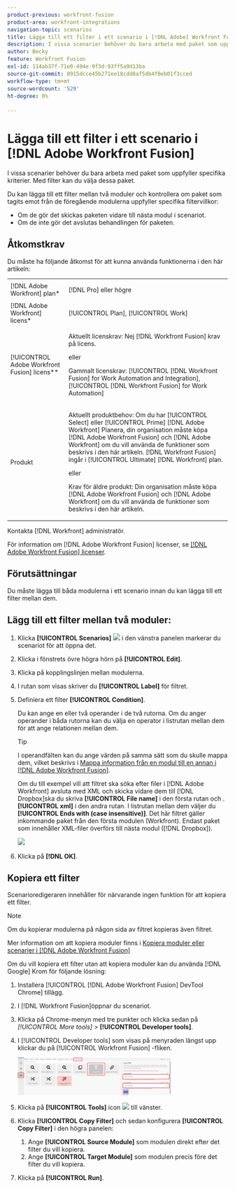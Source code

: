 ```yaml
---
product-previous: workfront-fusion
product-area: workfront-integrations
navigation-topic: scenarios
title: Lägga till ett filter i ett scenario i [!DNL Adobe] Workfront Fusion
description: I vissa scenarier behöver du bara arbeta med paket som uppfyller specifika kriterier. Med filter kan du välja dessa paket.
author: Becky
feature: Workfront Fusion
exl-id: 114ab37f-71e0-494e-9f3d-93ff5a9d13ba
source-git-commit: 0915dcce45b271ee18cdd8af5db4f0eb01f3cced
workflow-type: tm+mt
source-wordcount: '529'
ht-degree: 0%

---
```


# Lägga till ett filter i ett scenario i [!DNL Adobe Workfront Fusion]

I vissa scenarier behöver du bara arbeta med paket som uppfyller specifika kriterier. Med filter kan du välja dessa paket.

<!--

For example, you could create a scenario with the [!UICONTROL Watch records] trigger for [!DNL Salesforce] to capture only records containing a specific word written by a specific author.

-->

Du kan lägga till ett filter mellan två moduler och kontrollera om paket som tagits emot från de föregående modulerna uppfyller specifika filtervillkor:

* Om de gör det skickas paketen vidare till nästa modul i scenariot.
* Om de inte gör det avslutas behandlingen för paketen.

## Åtkomstkrav

Du måste ha följande åtkomst för att kunna använda funktionerna i den här artikeln:

<table style="table-layout:auto">
 <col> 
 <col> 
 <tbody> 
  <tr> 
    <td role="rowheader">[!DNL Adobe Workfront] plan*</td> 
   <td> <p>[!DNL Pro] eller högre</p> </td> 
  </tr> 
  <tr data-mc-conditions=""> 
   <td role="rowheader">[!DNL Adobe Workfront] licens*</td> 
   <td> <p>[!UICONTROL Plan], [!UICONTROL Work]</p> </td> 
  </tr> 
  <tr> 
   <td role="rowheader">[!UICONTROL Adobe Workfront Fusion] licens**</td> 
  <td>
   <p>Aktuellt licenskrav: Nej [!DNL Workfront Fusion] krav på licens.</p>
   <p>eller</p>
   <p>Gammalt licenskrav: [!UICONTROL [!DNL Workfront Fusion] for Work Automation and Integration],  [!UICONTROL [!DNL Workfront Fusion] for Work Automation]</p>
   </td>    </tr> 
  </tr> 
  <tr> 
   <td role="rowheader">Produkt</td> 
   <td>
   <p>Aktuellt produktbehov: Om du har [!UICONTROL Select] eller [!UICONTROL Prime] [!DNL Adobe Workfront] Planera, din organisation måste köpa [!DNL Adobe Workfront Fusion] och [!DNL Adobe Workfront] om du vill använda de funktioner som beskrivs i den här artikeln. [!DNL Workfront Fusion] ingår i [!UICONTROL Ultimate] [!DNL Workfront] plan.</p>
   <p>eller</p>
   <p>Krav för äldre produkt: Din organisation måste köpa [!DNL Adobe Workfront Fusion] och [!DNL Adobe Workfront] om du vill använda de funktioner som beskrivs i den här artikeln.</p>
   </td> 
  </tr> 
 </tbody> 
</table>

Kontakta [!DNL Workfront] administratör.

För information om [!DNL Adobe Workfront Fusion] licenser, se [[!DNL Adobe Workfront Fusion] licenser](../../workfront-fusion/get-started/license-automation-vs-integration.md).

## Förutsättningar

Du måste lägga till båda modulerna i ett scenario innan du kan lägga till ett filter mellan dem.

## Lägg till ett filter mellan två moduler:

1. Klicka **[!UICONTROL Scenarios]** ![](assets/scenarios-icon.png) i den vänstra panelen markerar du scenariot för att öppna det.
1. Klicka i fönstrets övre högra hörn på **[!UICONTROL Edit]**.
1. Klicka på kopplingslinjen mellan modulerna.
1. I rutan som visas skriver du **[!UICONTROL Label]** för filtret.
1. Definiera ett filter **[!UICONTROL Condition]**.

   Du kan ange en eller två operander i de två rutorna. Om du anger operander i båda rutorna kan du välja en operator i listrutan mellan dem för att ange relationen mellan dem.

   >[!TIP]
   >
   >I operandfälten kan du ange värden på samma sätt som du skulle mappa dem, vilket beskrivs i [Mappa information från en modul till en annan i [!DNL Adobe Workfront Fusion]](../../workfront-fusion/mapping/map-information-between-modules.md).

   Om du till exempel vill att filtret ska söka efter filer i [!DNL Adobe Workfront] avsluta med XML och skicka vidare dem till [!DNL Dropbox]ska du skriva **[!UICONTROL File name]** i den första rutan och .**[!UICONTROL xml]** i den andra rutan. I listrutan mellan dem väljer du **[!UICONTROL Ends with (case insensitive)]**. Det här filtret gäller inkommande paket från den första modulen (Workfront). Endast paket som innehåller XML-filer överförs till nästa modul ([!DNL Dropbox]).

   ![](assets/set-up-filter-box-350x368.jpg)

1. Klicka på **[!DNL OK]**.

## Kopiera ett filter

Scenarioredigeraren innehåller för närvarande ingen funktion för att kopiera ett filter.

>[!NOTE]
>
>Om du kopierar modulerna på någon sida av filtret kopieras även filtret.
>
>Mer information om att kopiera moduler finns i [Kopiera moduler eller scenarier i [!DNL Adobe Workfront Fusion]](../../workfront-fusion/scenarios/copy-modules-or-scenarios.md)

Om du vill kopiera ett filter utan att kopiera moduler kan du använda [!DNL Google] Krom för följande lösning:

1. Installera [!UICONTROL [!DNL Adobe Workfront Fusion] DevTool Chrome] tillägg.
1. I [!DNL Workfront Fusion]öppnar du scenariot.
1. Klicka på Chrome-menyn med tre punkter och klicka sedan på **[!UICONTROL More tools*]* > **[!UICONTROL Developer tools]**.

1. I [!UICONTROL Developer tools] som visas på menyraden längst upp klickar du på [!UICONTROL Workfront Fusion] -fliken.

   ![](assets/copy-a-filter-350x174.png)

1. Klicka på **[!UICONTROL Tools]** icon ![](assets/devtools-tools-icon.png) till vänster.

1. Klicka **[!UICONTROL Copy Filter]** och sedan konfigurera **[!UICONTROL Copy Filter]** i den högra panelen:

   1. Ange **[!UICONTROL Source Module]** som modulen direkt efter det filter du vill kopiera.
   1. Ange **[!UICONTROL Target Module]** som modulen precis före det filter du vill kopiera.

1. Klicka på **[!UICONTROL Run]**.
